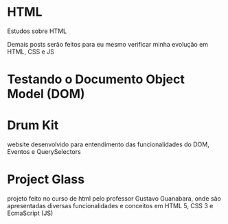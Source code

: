 # HTML
Estudos sobre HTML


Demais posts serão feitos para eu mesmo verificar minha evolução em HTML, CSS e JS


# Testando o Documento Object Model (DOM) 


# Drum Kit
website desenvolvido para entendimento das funcionalidades do DOM, Eventos e QuerySelectors 

# Project Glass
projeto feito no curso de html pelo professor Gustavo Guanabara, onde são apresentadas diversas funcionalidades e conceitos em HTML 5, CSS 3 e EcmaScript (JS) 
